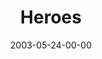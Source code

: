 ---
layout: message
category: message
series: "Supermodels"
title: "Heroes"
date: 2003-05-24-00-00
message_id: 222
audio: "http://s3.amazonaws.com/crossroads-media/messages/audio/Supermodels_05-25-03_Heroes.mp3"
audio-duration: "38:02"
explicit: false
---